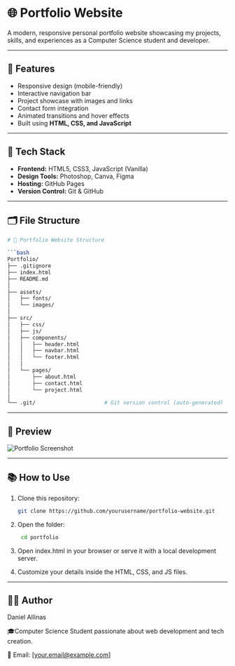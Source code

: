 # 🌐 Portfolio Website

A modern, responsive personal portfolio website showcasing my projects, skills, and experiences as a Computer Science student and developer.

---

## 🚀 Features

- Responsive design (mobile-friendly)
- Interactive navigation bar
- Project showcase with images and links
- Contact form integration
- Animated transitions and hover effects
- Built using **HTML, CSS, and JavaScript**

---

## 🧰 Tech Stack

- **Frontend:** HTML5, CSS3, JavaScript (Vanilla)
- **Design Tools:** Photoshop, Canva, Figma
- **Hosting:** GitHub Pages
- **Version Control:** Git & GitHub

---

## 🗂️ File Structure

````bash
# 📁 Portfolio Website Structure

```bash
Portfolio/
├── .gitignore
├── index.html
├── README.md
│
├── assets/
│   ├── fonts/
│   └── images/
│
├── src/
│   ├── css/
│   ├── js/
│   ├── components/
│   │   ├── header.html
│   │   ├── navbar.html
│   │   └── footer.html
│   │
│   └── pages/
│       ├── about.html
│       ├── contact.html
│       └── project.html
│
└── .git/                      # Git version control (auto-generated)


````

---

## 📸 Preview

![Portfolio Screenshot](assets/images/preview.png)

---

## 📚 How to Use

1. Clone this repository:

   ```bash
   git clone https://github.com/yourusername/portfolio-website.git
   ```

2. Open the folder:

   ```bash
    cd portfolio
   ```

3. Open index.html in your browser or serve it with a local development server.

4. Customize your details inside the HTML, CSS, and JS files.

---

## 🧑‍💻 Author

Daniel Allinas

🎓Computer Science Student passionate about web development and tech creation.

📧 Email: [your.email@example.com]
